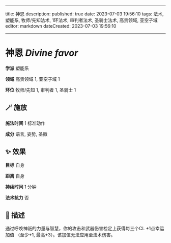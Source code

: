
---
title: 神恩
description: 
published: true
date: 2023-07-03 19:56:10
tags: 法术, 塑能系, 牧师/先知法术, 1环法术, 审判者法术, 圣骑士法术, 高贵领域, 亚空子域
editor: markdown
dateCreated: 2023-07-03 19:56:10

---

# **神恩** *Divine favor*

**学派** 塑能系 

**领域** 高贵领域 1, 亚空子域 1

**环位** 牧师/先知 1, 审判者 1, 圣骑士 1

## 🪄 施放

**施法时间** 1 标准动作

**成分** 语言, 姿势, 圣徽

## ✨ 效果 

**目标** 自身 

**距离** 自身  

**持续时间** 1 分钟 

**法术抗力** 否

## 📖 描述

通过呼唤神祇的力量与智慧，你的攻击和武器伤害检定上获得每三个CL +1点幸运加值 （至少+1, 最高+3）。该加值无法应用至法术伤害。
    